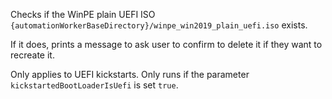 Checks if the WinPE plain UEFI ISO `{automationWorkerBaseDirectory}/winpe_win2019_plain_uefi.iso` exists.

If it does, prints a message to ask user to confirm to delete it if they want to recreate it.

Only applies to UEFI kickstarts. Only runs if the parameter `kickstartedBootLoaderIsUefi` is set `true`.